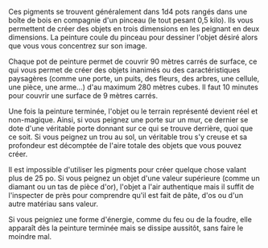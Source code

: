 Ces pigments se trouvent généralement dans 1d4 pots rangés dans une boîte de bois en compagnie d'un pinceau (le tout pesant 0,5 kilo). Ils vous permettent de créer des objets en trois dimensions en les peignant en deux dimensions. La peinture coule du pinceau pour dessiner l'objet désiré alors que vous vous concentrez sur son image.

Chaque pot de peinture permet de couvrir 90 mètres carrés de surface, ce qui vous permet de créer des objets inanimés ou des caractéristiques paysagères (comme une porte, un puits, des fleurs, des arbres, une cellule, une pièce, une arme...) d'au maximum 280 mètres cubes. Il faut 10 minutes pour couvrir une surface de 9 mètres carrés.

Une fois la peinture terminée, l'objet ou le terrain représenté devient réel et non-magique. Ainsi, si vous peignez une porte sur un mur, ce dernier se dote d'une véritable porte donnant sur ce qui se trouve derrière, quoi que ce soit. Si vous peignez un trou au sol, un véritable trou s'y creuse et sa profondeur est décomptée de l'aire totale des objets que vous pouvez créer.

Il est impossible d'utiliser les pigments pour créer quelque chose valant plus de 25 po. Si vous peignez un objet d'une valeur supérieure (comme un diamant ou un tas de pièce d'or), l'objet a l'air authentique mais il suffit de l'inspecter de près pour comprendre qu'il est fait de pâte, d'os ou d'un autre matériau sans valeur.

Si vous peigniez une forme d'énergie, comme du feu ou de la foudre, elle apparaît dès la peinture terminée mais se dissipe aussitôt, sans faire le moindre mal.
